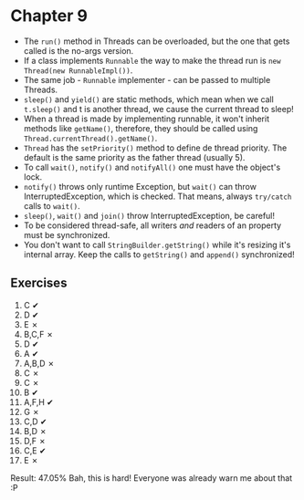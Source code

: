 Chapter 9
=========

* The `run()` method in Threads can be overloaded, but the one that gets called is the no-args version.
* If a class implements `Runnable` the way to make the thread run is `new Thread(new RunnableImpl())`.
* The same job - `Runnable` implementer - can be passed to multiple Threads.
* `sleep()` and `yield()` are static methods, which mean when we call `t.sleep()` and t is another thread, we cause the current thread to sleep!
* When a thread is made by implementing runnable, it won't inherit methods like `getName()`, therefore, they should be called using `Thread.currentThread().getName()`.
* `Thread` has the `setPriority()` method to define de thread priority. The default is the same priority as the father thread (usually 5).
* To call `wait()`, `notify()` and `notifyAll()` one must have the object's lock.
* `notify()` throws only runtime Exception, but `wait()` can throw InterruptedException, which is checked. That means, always `try/catch` calls to `wait()`.
* `sleep()`, `wait()` and `join()` throw InterruptedException, be careful!
* To be considered thread-safe, all writers _and_ readers of an property must be synchronized.
* You don't want to call `StringBuilder.getString()` while it's resizing it's internal array. Keep the calls to `getString()` and `append()` synchronized!

Exercises
---------

1.  C     ✔
2.  D     ✔
3.  E     ✗
4.  B,C,F ✗
5.  D     ✔
6.  A     ✔
7.  A,B,D ✗
8.  C     ✗
9.  C     ✗
10. B     ✔
11. A,F,H ✔
12. G     ✗
13. C,D   ✔
14. B,D   ✗
15. D,F   ✗
16. C,E   ✔
17. E     ✗

Result: 47.05% Bah, this is hard! Everyone was already warn me about that :P

